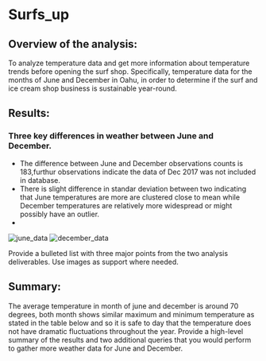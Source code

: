 # Surfs_up
## Overview of the analysis:
To analyze temperature data and get more information about temperature trends before opening the surf shop. Specifically, temperature data for the months of June and December in Oahu, in order to determine if the surf and ice cream shop business is sustainable year-round.

## Results: 
### Three key differences in weather between June and December.
- The difference between June and December observations counts is 183,furthur observations indicate the data of Dec 2017 was not included in database.
- There is slight difference in standar deviation between two indicating that June temperatures are more are clustered close to mean while December temperatures are relatively        more widespread or might possibly have an outlier.
- 

![june_data](https://user-images.githubusercontent.com/84524153/128582421-166a9245-8fcf-4033-9d4a-7a7e0bc6b726.png)
![december_data](https://user-images.githubusercontent.com/84524153/128582426-8503683d-37a1-4dd5-a238-1010faab9b58.png)
  


Provide a bulleted list with three major points from the two analysis deliverables. Use images as support where needed.
## Summary:
The average temperature in month of june and december is around 70 degrees, both month shows similar maximum and minimum temperature as stated in the table below and so it     is safe to day that the temperature does not have dramatic fluctuations throughout the year.
Provide a high-level summary of the results and two additional queries that you would perform to gather more weather data for June and December.
